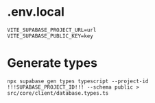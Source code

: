 # .env.local

```
VITE_SUPABASE_PROJECT_URL=url
VITE_SUPABASE_PUBLIC_KEY=key
```

# Generate types

`npx supabase gen types typescript --project-id !!!SUPABASE_PROJECT_ID!!! --schema public > src/core/client/database.types.ts`
